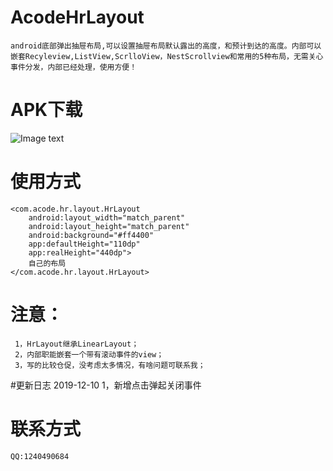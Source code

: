 # AcodeHrLayout
    android底部弹出抽屉布局,可以设置抽屉布局默认露出的高度，和预计到达的高度。内部可以嵌套Recyleview,ListView,ScrlloView，NestScrollview和常用的5种布局，无需关心事件分发，内部已经处理，使用方便！
# APK下载
![Image text](https://github.com/workertao/AcodeHrLayout/blob/master/img/code.jpg)
# 使用方式
    <com.acode.hr.layout.HrLayout
        android:layout_width="match_parent"
        android:layout_height="match_parent"
        android:background="#ff4400"
        app:defaultHeight="110dp"
        app:realHeight="440dp">
        自己的布局
    </com.acode.hr.layout.HrLayout>
# 注意：
     1，HrLayout继承LinearLayout；
     2，内部职能嵌套一个带有滚动事件的view；
     3，写的比较仓促，没考虑太多情况，有啥问题可联系我；
#更新日志
    2019-12-10
    1，新增点击弹起关闭事件     
# 联系方式
    QQ:1240490684